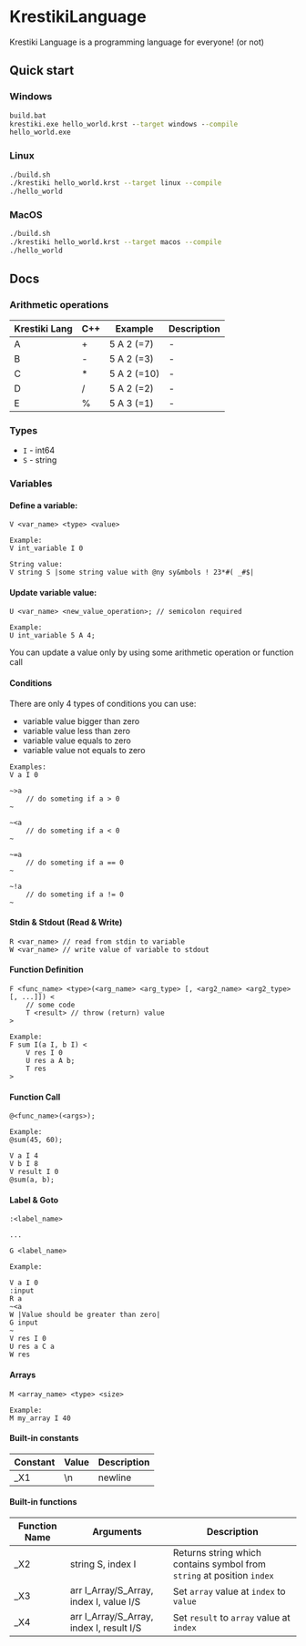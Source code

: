 # KrestikiLanguage

Krestiki Language is a programming language for everyone! (or not)

## Quick start

### Windows
```bat
build.bat
krestiki.exe hello_world.krst --target windows --compile
hello_world.exe
```

### Linux
```bash
./build.sh
./krestiki hello_world.krst --target linux --compile
./hello_world
```

### MacOS
```bash
./build.sh
./krestiki hello_world.krst --target macos --compile
./hello_world
```

## Docs

### Arithmetic operations
| Krestiki Lang | C++ | Example | Description |
|---------------|-----|---------|-------------|
| A | + | 5 A 2 (=7) | - |
| B | - | 5 A 2 (=3) | - |
| C | * | 5 A 2 (=10) | - |
| D | / | 5 A 2 (=2) | - |
| E | % | 5 A 3 (=1) | - |

### Types
- `I` - int64
- `S` - string

### Variables
#### Define a variable:
```
V <var_name> <type> <value>

Example:
V int_variable I 0

String value:
V string S |some string value with @ny sy&mbols ! 23*#( _#$| 
```

#### Update variable value:
```
U <var_name> <new_value_operation>; // semicolon required

Example:
U int_variable 5 A 4;
```
You can update a value only by using some arithmetic operation or function call

#### Conditions
There are only 4 types of conditions you can use:
- variable value bigger than zero
- variable value less than zero
- variable value equals to zero
- variable value not equals to zero

```
Examples:
V a I 0

~>a
    // do someting if a > 0
~

~<a
    // do someting if a < 0
~

~=a
    // do someting if a == 0
~

~!a
    // do someting if a != 0
~

```

#### Stdin & Stdout (Read & Write)
```
R <var_name> // read from stdin to variable
W <var_name> // write value of variable to stdout
```

#### Function Definition
```
F <func_name> <type>(<arg_name> <arg_type> [, <arg2_name> <arg2_type> [, ...]]) <
    // some code
    T <result> // throw (return) value
>

Example:
F sum I(a I, b I) <
    V res I 0
    U res a A b;
    T res
>
```

#### Function Call
```
@<func_name>(<args>);

Example:
@sum(45, 60);

V a I 4
V b I 8
V result I 0
@sum(a, b);
```

#### Label & Goto
```
:<label_name>

...

G <label_name>

Example:

V a I 0
:input
R a
~<a
W |Value should be greater than zero|
G input
~
V res I 0
U res a C a
W res
```

#### Arrays
```
M <array_name> <type> <size>

Example:
M my_array I 40
```

#### Built-in constants
| Constant | Value | Description |
|----------|-------|-------------|
| _X1 | \n | newline |

#### Built-in functions
| Function Name | Arguments | Description |
|---------------|-----------|-------------|
| _X2 | string S, index I | Returns string which contains symbol from `string` at position `index` |
| _X3 | arr I_Array/S_Array, index I, value I/S | Set `array` value at `index` to `value` |
| _X4 | arr I_Array/S_Array, index I, result I/S | Set `result` to `array` value at `index` |

